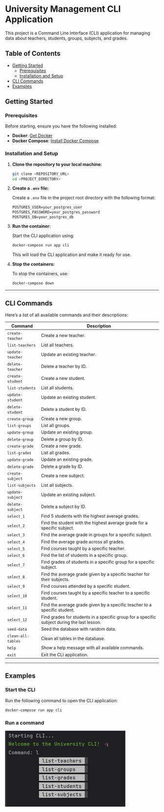 # University Management CLI Application

This project is a Command Line Interface (CLI) application for managing data about 
teachers, students, groups, subjects, and grades.

## Table of Contents

- [Getting Started](#getting-started)
  - [Prerequisites](#prerequisites)
  - [Installation and Setup](#installation-and-setup)
- [CLI Commands](#cli-commands)
- [Examples](#examples)

## Getting Started

### Prerequisites

Before starting, ensure you have the following installed:
- **Docker**: [Get Docker](https://docs.docker.com/get-docker/)
- **Docker Compose**: [Install Docker Compose](https://docs.docker.com/compose/install/)

### Installation and Setup

1. **Clone the repository to your local machine:**

    ```bash
    git clone <REPOSITORY_URL>
    cd <PROJECT_DIRECTORY>
    ```

2. **Create a `.env` file:**

    Create a `.env` file in the project root directory with the following format:

    ```plaintext
    POSTGRES_USER=your_postgres_user
    POSTGRES_PASSWORD=your_postgres_password
    POSTGRES_DB=your_postgres_db
    ```

3. **Run the container:**

    Start the CLI application using:

    ```bash
    docker-compose run app cli
    ```

    This will load the CLI application and make it ready for use.

4. **Stop the containers:**

    To stop the containers, use:

    ```bash
    docker-compose down
    ```

---

## CLI Commands

Here’s a list of all available commands and their descriptions:

| Command            | Description                                                                                  |
|--------------------|----------------------------------------------------------------------------------------------|
| `create-teacher`   | Create a new teacher.                                                                        |
| `list-teachers`    | List all teachers.                                                                           |
| `update-teacher`   | Update an existing teacher.                                                                  |
| `delete-teacher`   | Delete a teacher by ID.                                                                      |
| `create-student`   | Create a new student.                                                                        |
| `list-students`    | List all students.                                                                           |
| `update-student`   | Update an existing student.                                                                  |
| `delete-student`   | Delete a student by ID.                                                                      |
| `create-group`     | Create a new group.                                                                          |
| `list-groups`      | List all groups.                                                                             |
| `update-group`     | Update an existing group.                                                                    |
| `delete-group`     | Delete a group by ID.                                                                        |
| `create-grade`     | Create a new grade.                                                                          |
| `list-grades`      | List all grades.                                                                             |
| `update-grade`     | Update an existing grade.                                                                    |
| `delete-grade`     | Delete a grade by ID.                                                                        |
| `create-subject`   | Create a new subject.                                                                        |
| `list-subjects`    | List all subjects.                                                                           |
| `update-subject`   | Update an existing subject.                                                                  |
| `delete-subject`   | Delete a subject by ID.                                                                      |
| `select_1`         | Find 5 students with the highest average grades.                                             |
| `select_2`         | Find the student with the highest average grade for a specific subject.                      |
| `select_3`         | Find the average grade in groups for a specific subject.                                     |
| `select_4`         | Find the average grade across all grades.                                                    |
| `select_5`         | Find courses taught by a specific teacher.                                                   |
| `select_6`         | Find the list of students in a specific group.                                               |
| `select_7`         | Find grades of students in a specific group for a specific subject.                          |
| `select_8`         | Find the average grade given by a specific teacher for their subjects.                       |
| `select_9`         | Find courses attended by a specific student.                                                 |
| `select_10`        | Find courses taught by a specific teacher to a specific student.                             |
| `select_11`        | Find the average grade given by a specific teacher to a specific student.                    |
| `select_12`        | Find grades for students in a specific group for a specific subject during the last lesson.  |
| `seed-data`        | Seed the database with random data.                                                          |
| `clean-all-tables` | Clean all tables in the database.                                                            |
| `help`             | Show a help message with all available commands.                                             |
| `exit`             | Exit the CLI application.                                                                    |

---

## Examples

### Start the CLI
Run the following command to open the CLI application:
```bash
docker-compose run app cli
```

### Run a command
![](assets/running_command.png)
